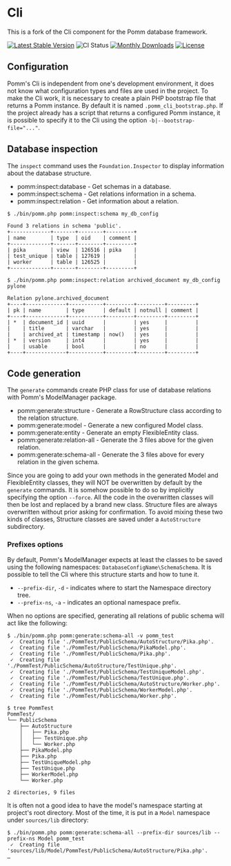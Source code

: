 # Cli

This is a fork of the Cli component for the Pomm database framework.

[![Latest Stable Version](https://poser.pugx.org/conserto/pomm-cli/v/stable)](https://packagist.org/packages/conserto/pomm-cli)
![CI Status](https://github.com/conserto/pomm-cli/actions/workflows/ci.yml/badge.svg)
[![Monthly Downloads](https://poser.pugx.org/conserto/pomm-cli/d/monthly.png)](https://packagist.org/packages/conserto/pomm-cli) 
[![License](https://poser.pugx.org/conserto/pomm-cli/license.svg)](https://packagist.org/packages/conserto/pomm-cli)

## Configuration

Pomm's Cli is independent from one's development environment, it does not know what configuration types and files are used in the project. To make the Cli work, it is necessary to create a plain PHP bootstrap file that returns a Pomm instance. By default it is named `.pomm_cli_bootstrap.php`. If the project already has a script that returns a configured Pomm instance, it is possible to specify it to the Cli using the option `-b|--bootstrap-file="..."`.

## Database inspection

The `inspect` command uses the `Foundation.Inspector` to display information about the database structure.

 * pomm:inspect:database - Get schemas in a database.
 * pomm:inspect:schema   - Get relations information in a schema.
 * pomm:inspect:relation - Get information about a relation.

 ```
$ ./bin/pomm.php pomm:inspect:schema my_db_config

Found 3 relations in schema 'public'.
+-------------+-------+--------+---------+
| name        | type  | oid    | comment |
+-------------+-------+--------+---------+
| pika        | view  | 126516 | pika    |
| test_unique | table | 127619 |         |
| worker      | table | 126525 |         |
+-------------+-------+--------+---------+
 ```
 ```
$ ./bin/pomm.php pomm:inspect:relation archived_document my_db_config pylone

Relation pylone.archived_document
+----+-------------+-----------+---------+---------+---------+
| pk | name        | type      | default | notnull | comment |
+----+-------------+-----------+---------+---------+---------+
| *  | document_id | uuid      |         | yes     |         |
|    | title       | varchar   |         | yes     |         |
|    | archived_at | timestamp | now()   | yes     |         |
| *  | version     | int4      |         | yes     |         |
|    | usable      | bool      |         | no      |         |
+----+-------------+-----------+---------+---------+---------+
 ```

## Code generation

The `generate` commands create PHP class for use of database relations with Pomm's ModelManager package.

 * pomm:generate:structure    - Generate a RowStructure class according to the relation structure.
 * pomm:generate:model        - Generate a new configured Model class.
 * pomm:generate:entity       - Generate an empty FlexibleEntity class.
 * pomm:generate:relation-all - Generate the 3 files above for the given relation.
 * pomm:generate:schema-all   - Generate the 3 files above for every relation in the given schema.

Since you are going to add your own methods in the generated Model and FlexibleEntity classes, they will NOT be overwritten by default by the `generate` commands. It is somehow possible to do so by implicitly specifying the option `--force`. All the code in the overwritten classes will then be lost and replaced by a brand new class. Structure files are always overwritten without prior asking for confirmation. To avoid mixing these two kinds of classes, Structure classes are saved under a `AutoStructure` subdirectory.

### Prefixes options

By default, Pomm's ModelManager expects at least the classes to be saved using the following namespaces: `DatabaseConfigName\SchemaSchema`. It is possible to tell the Cli where this structure starts and how to tune it.

 * `--prefix-dir`, `-d` - indicates where to start the Namespace directory tree.
 * `--prefix-ns`, `-a`  - indicates an optional namespace prefix.

When no options are specified, generating all relations of public schema will act like the following:

```
$ ./bin/pomm.php pomm:generate:schema-all -v pomm_test
 ✓  Creating file './PommTest/PublicSchema/AutoStructure/Pika.php'.
 ✓  Creating file './PommTest/PublicSchema/PikaModel.php'.
 ✓  Creating file './PommTest/PublicSchema/Pika.php'.
 ✓  Creating file './PommTest/PublicSchema/AutoStructure/TestUnique.php'.
 ✓  Creating file './PommTest/PublicSchema/TestUniqueModel.php'.
 ✓  Creating file './PommTest/PublicSchema/TestUnique.php'.
 ✓  Creating file './PommTest/PublicSchema/AutoStructure/Worker.php'.
 ✓  Creating file './PommTest/PublicSchema/WorkerModel.php'.
 ✓  Creating file './PommTest/PublicSchema/Worker.php'.

$ tree PommTest
PommTest/
└── PublicSchema
    ├── AutoStructure
    │   ├── Pika.php
    │   ├── TestUnique.php
    │   └── Worker.php
    ├── PikaModel.php
    ├── Pika.php
    ├── TestUniqueModel.php
    ├── TestUnique.php
    ├── WorkerModel.php
    └── Worker.php

2 directories, 9 files
```

It is often not a good idea to have the model's namespace starting at project's root directory. Most of the time, it is put in a `Model` namespace under `sources/lib` directory:

```
$ ./bin/pomm.php pomm:generate:schema-all --prefix-dir sources/lib --prefix-ns Model pomm_test
 ✓  Creating file 'sources/lib/Model/PommTest/PublicSchema/AutoStructure/Pika.php'.
…
```
